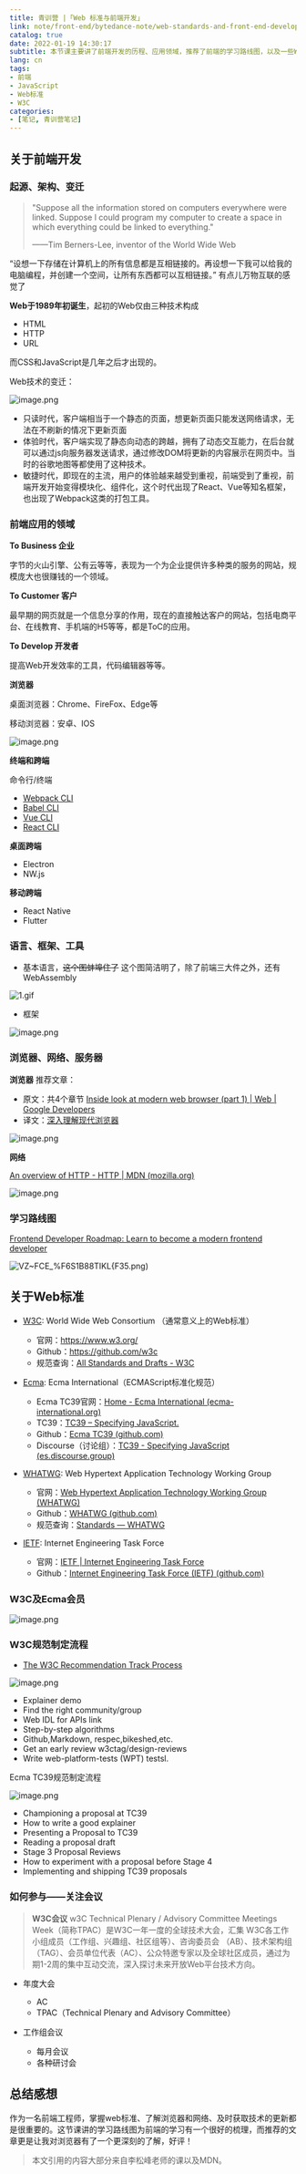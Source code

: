 ```yaml
---
title: 青训营 |「Web 标准与前端开发」
link: note/front-end/bytedance-note/web-standards-and-front-end-development
catalog: true
date: 2022-01-19 14:30:17
subtitle: 本节课主要讲了前端开发的历程、应用领域，推荐了前端的学习路线图，以及一些Web标准
lang: cn
tags:
- 前端
- JavaScript
- Web标准
- W3C
categories:
- [笔记, 青训营笔记]
---
```

## 关于前端开发

### 起源、架构、变迁

> "Suppose all the information stored on computers everywhere were linked. Suppose l could program my computer to create a space in which everything could be linked to everything."
>
> ——Tim Berners-Lee, inventor of the World Wide Web

“设想一下存储在计算机上的所有信息都是互相链接的。再设想一下我可以给我的电脑编程，并创建一个空间，让所有东西都可以互相链接。” 有点儿万物互联的感觉了

**Web于1989年初诞生**，起初的Web仅由三种技术构成

- HTML
- HTTP
- URL

而CSS和JavaScript是几年之后才出现的。

Web技术的变迁：

![image.png](https://backblaze.cosine.ren/juejin/58d7d580688b47b1a24fb357c3da429c~Tplv-K3u1fbpfcp-Zoom-1.png)

- 只读时代，客户端相当于一个静态的页面，想更新页面只能发送网络请求，无法在不刷新的情况下更新页面
- 体验时代，客户端实现了静态向动态的跨越，拥有了动态交互能力，在后台就可以通过js向服务器发送请求，通过修改DOM将更新的内容展示在网页中。当时的谷歌地图等都使用了这种技术。
- 敏捷时代，即现在的主流，用户的体验越来越受到重视，前端受到了重视，前端开发开始变得模块化、组件化，这个时代出现了React、Vue等知名框架，也出现了Webpack这类的打包工具。

### 前端应用的领域

**To Business 企业**

字节的火山引擎、公有云等等，表现为一个为企业提供许多种类的服务的网站，规模庞大也很赚钱的一个领域。

**To Customer 客户**

最早期的网页就是一个信息分享的作用，现在的直接触达客户的网站，包括电商平台、在线教育、手机端的H5等等，都是ToC的应用。

**To Develop 开发者**

提高Web开发效率的工具，代码编辑器等等。

**浏览器**

桌面浏览器：Chrome、FireFox、Edge等

移动浏览器：安卓、IOS

![image.png](https://backblaze.cosine.ren/juejin/8e140473202645999232469856fdca3c~Tplv-K3u1fbpfcp-Zoom-1.png)

**终端和跨端**

命令行/终端

- [Webpack CLI](https://webpack.docschina.org/api/cli/)
- [Babel CLI](https://www.babeljs.cn/docs/babel-cli)
- [Vue CLI](https://cli.vuejs.org/zh/guide/)
- [React CLI](https://create-react-app.dev/)

**桌面跨端**

- Electron
- NW.js

**移动跨端**

- React Native
- Flutter

### 语言、框架、工具

- 基本语言，~~这个图蚌埠住了~~ 这个图简洁明了，除了前端三大件之外，还有WebAssembly

![1.gif](https://backblaze.cosine.ren/juejin/C1c15977cef94ef4abde7098d511eda0~Tplv-K3u1fbpfcp-Zoom-1.gif)

- 框架

![image.png](https://backblaze.cosine.ren/juejin/9bbc3b8479ca415f92e9207abb9dbf8b~Tplv-K3u1fbpfcp-Zoom-1.png)

### 浏览器、网络、服务器

**浏览器** 推荐文章：

- 原文：共4个章节 [Inside look at modern web browser (part 1) | Web | Google Developers](https://developers.google.com/web/updates/2018/09/inside-browser-part1)
- 译文：[深入理解现代浏览器](https://blog.csdn.net/qiwoo_weekly/article/details/92808161)

![image.png](https://backblaze.cosine.ren/juejin/17e3df475b36424fa57685a2c7a761bf~Tplv-K3u1fbpfcp-Zoom-1.png)

**网络**

[An overview of HTTP - HTTP | MDN (mozilla.org)](https://developer.mozilla.org/en-US/docs/Web/HTTP/Overview)

![image.png](https://backblaze.cosine.ren/juejin/31a2adcd9c024ab9ad75926edc3e34db~Tplv-K3u1fbpfcp-Zoom-1.png)

### 学习路线图

[Frontend Developer Roadmap: Learn to become a modern frontend developer](https://roadmap.sh/frontend)

![VZ~FCE_%F6S1B88TIKL{F35.png](https://backblaze.cosine.ren/juejin/1bc95578bb4c449cbdec5f5ae8dd89dd~Tplv-K3u1fbpfcp-Zoom-1.png))

## 关于Web标准

- [W3C](https://www.w3.org/): World Wide Web Consortium （通常意义上的Web标准）

  - 官网：<https://www.w3.org/>
  - Github：<https://github.com/w3c>
  - 规范查询：[All Standards and Drafts - W3C](https://www.w3.org/TR/)

- [Ecma](https://www.ecma-international.org/): Ecma International（ECMAScript标准化规范）

  - Ecma TC39官网：[Home - Ecma International (ecma-international.org)](https://www.ecma-international.org/)
  - TC39：[TC39 – Specifying JavaScript.](https://tc39.es/)
  - Github：[Ecma TC39 (github.com)](https://github.com/tc39)
  - Discourse（讨论组）：[TC39 - Specifying JavaScript (es.discourse.group)](https://es.discourse.group/)

- [WHATWG](https://whatwg.org/): Web Hypertext Application Technology Working Group

  - 官网：[Web Hypertext Application Technology Working Group (WHATWG)](https://whatwg.org/)
  - Github：[WHATWG (github.com)](https://github.com/whatwg)
  - 规范查询：[Standards — WHATWG](https://spec.whatwg.org/)

- [IETF](https://www.ietf.org/): Internet Engineering Task Force

  - 官网：[IETF | Internet Engineering Task Force](https://www.ietf.org/)
  - Github：[Internet Engineering Task Force (IETF) (github.com)](https://github.com/ietf)

### W3C及Ecma会员

![image.png](https://backblaze.cosine.ren/juejin/D2f9b0b4e98e4eed85ba7c371639eb82~Tplv-K3u1fbpfcp-Zoom-1.png)

### W3C规范制定流程

- [The W3C Recommendation Track Process](https://www.w3.org/2004/02/Process-20040205/tr.html)

![image.png](https://backblaze.cosine.ren/juejin/B86499181e2642198da7e523f2d5168e~Tplv-K3u1fbpfcp-Zoom-1.png)

- Explainer demo
- Find the right community/group
- Web IDL for APIs link
- Step-by-step algorithms
- Github,Markdown, respec,bikeshed,etc.
- Get an early review w3ctag/design-reviews
- Write web-platform-tests (WPT) testsl.

Ecma TC39规范制定流程

![image.png](https://backblaze.cosine.ren/juejin/E2f0332cee904b2eb3b95280629b8e48~Tplv-K3u1fbpfcp-Zoom-1.png)

- Championing a proposal at TC39
- How to write a good explainer
- Presenting a Proposal to TC39
- Reading a proposal draft
- Stage 3 Proposal Reviews
- How to experiment with a proposal before Stage 4
- Implementing and shipping TC39 proposals

### 如何参与——关注会议

> **W3C会议** w3C Technical Plenary / Advisory Committee Meetings Week（简称TPAC）是W3C一年一度的全球技术大会，汇集 W3C各工作小组成员（工作组、兴趣组、社区组等）、咨询委员会 （AB）、技术架构组（TAG）、会员单位代表（AC）、公众特邀专家以及全球社区成员，通过为期1-2周的集中互动交流，深入探讨未来开放Web平台技术方向。

- 年度大会

  - AC
  - TPAC（Technical Plenary and Advisory Committee）

- 工作组会议

  - 每月会议
  - 各种研讨会

## 总结感想

作为一名前端工程师，掌握web标准、了解浏览器和网络、及时获取技术的更新都是很重要的。这节课讲的学习路线图为前端的学习有一个很好的梳理，而推荐的文章更是让我对浏览器有了一个更深刻的了解，好评！

> 本文引用的内容大部分来自李松峰老师的课以及MDN。
